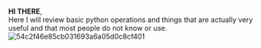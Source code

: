 **HI THERE**,
<br>
Here I will review basic python operations and things that are actually very useful and that most people do not know or use.
![54c2f46e85cb031693a6a05d0c8cf401](https://user-images.githubusercontent.com/58116973/126047536-032abf3c-85fb-4bab-81ea-f837dbbe1843.gif)
